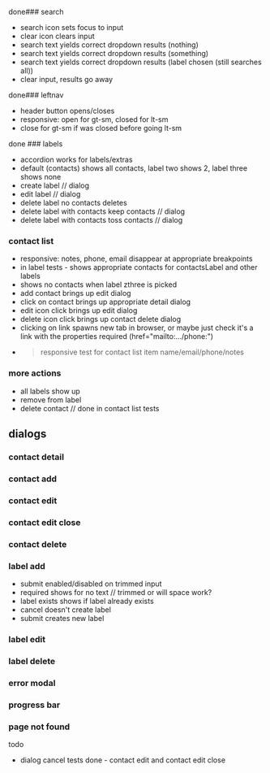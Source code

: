 
done### search
* search icon sets focus to input
* clear icon clears input
* search text yields correct dropdown results (nothing)
* search text yields correct dropdown results (something)
* search text yields correct dropdown results (label chosen (still searches all))
* clear input, results go away

done### leftnav
* header button opens/closes
* responsive: open for gt-sm, closed for lt-sm
* close for gt-sm if was closed before going lt-sm

done ### labels
* accordion works for labels/extras
* default (contacts) shows all contacts, label two shows 2, label three shows none
* create label // dialog
* edit label // dialog
* delete label no contacts deletes
* delete label with contacts keep contacts // dialog
* delete label with contacts toss contacts // dialog

### contact list
* responsive: notes, phone, email disappear at appropriate breakpoints
*  in label tests - shows appropriate contacts for contactsLabel and other labels
*  shows no contacts when label zthree is picked
*  add contact brings up edit dialog
*  click on contact brings up appropriate detail dialog
*  edit icon click brings up edit dialog
*  delete icon click brings up contact delete dialog
*  clicking on link spawns new tab in browser, or maybe just check it's a link with the properties required (href="mailto:.../phone:")
* >responsive test for contact list item name/email/phone/notes 


### more actions
* all labels show up
* remove from label 
* delete contact // done in contact list tests

## dialogs
### contact detail 
### contact add
### contact edit 
### contact edit close
### contact delete 
### label add
* submit enabled/disabled on trimmed input
* required shows for no text // trimmed or will space work?
* label exists shows if label already exists
* cancel doesn't create label
* submit creates new label

### label edit
### label delete

### error modal
### progress bar
### page not found


todo
* dialog cancel tests
done - contact edit and contact edit close
